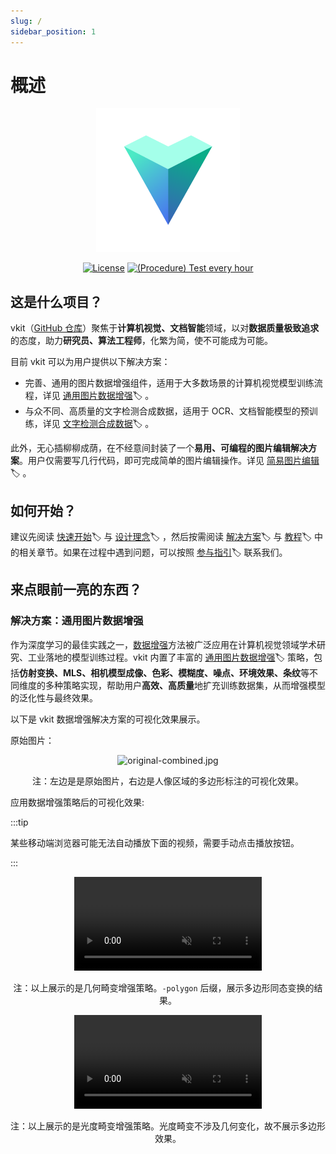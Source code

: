```yaml
---
slug: /
sidebar_position: 1
---
```


# 概述

<div align="center">

<img alt="logo.svg" width="230" src="img/logo.svg" />

[![License](https://img.shields.io/badge/License-Commercial%20or%20SSPL-green?color=2fbf43?link=https://github.com/vkit-x/vkit/blob/master/LICENSE.txt)](https://github.com/vkit-x/vkit/blob/master/LICENSE.txt)
[![(Procedure) Test every hour](https://github.com/vkit-x/vkit/actions/workflows/procedure-test-every-hour.yaml/badge.svg)](https://github.com/vkit-x/vkit/actions/workflows/procedure-test-every-hour.yaml)

</div>

## 这是什么项目？

vkit（[GitHub 仓库](https://github.com/vkit-x/vkit)）聚焦于**计算机视觉、文档智能**领域，以对**数据质量极致追求**的态度，助力**研究员、算法工程师**，化繁为简，使不可能成为可能。

目前 vkit 可以为用户提供以下解决方案：

- 完善、通用的图片数据增强组件，适用于大多数场景的计算机视觉模型训练流程，详见 [通用图片数据增强](/solution/data-augmentation)🏷️ 。
- 与众不同、高质量的文字检测合成数据，适用于 OCR、文档智能模型的预训练，详见 [文字检测合成数据](/solution/text-detection)🏷️ 。

此外，无心插柳柳成荫，在不经意间封装了一个**易用、可编程的图片编辑解决方案**。用户仅需要写几行代码，即可完成简单的图片编辑操作。详见 [简易图片编辑](/solution/image-editing)🏷️ 。

## 如何开始？

建议先阅读 [快速开始](/quick-tour/quickstart)🏷️ 与 [设计理念](/quick-tour/philosophy)🏷️ ，然后按需阅读 [解决方案](/solution)🏷️ 与 [教程](/tutorial)🏷️ 中的相关章节。如果在过程中遇到问题，可以按照 [参与指引](/quick-tour/participation)🏷️ 联系我们。

## 来点眼前一亮的东西？

### 解决方案：通用图片数据增强

作为深度学习的最佳实践之一，[数据增强](https://en.wikipedia.org/wiki/Data_augmentation)方法被广泛应用在计算机视觉领域学术研究、工业落地的模型训练过程。vkit 内置了丰富的 [通用图片数据增强](/solution/data-augmentation)🏷️ 策略，包括**仿射变换、MLS、相机模型成像、色彩、模糊度、噪点、环境效果、条纹**等不同维度的多种策略实现，帮助用户**高效、高质量**地扩充训练数据集，从而增强模型的泛化性与最终效果。

以下是 vkit 数据增强解决方案的可视化效果展示。

原始图片：

<div align="center">

<img alt="original-combined.jpg" src="docs-resource/quick-tour/introduction/original-combined.jpg" />

<p>注：左边是是原始图片，右边是人像区域的多边形标注的可视化效果。</p>

</div>

应用数据增强策略后的可视化效果:

:::tip

某些移动端浏览器可能无法自动播放下面的视频，需要手动点击播放按钮。

:::

<div align="center" width="100%">

<video autoplay="true" muted="true" playsinline="true" loop="true" controls="ture">
<source src="docs-resource/quick-tour/introduction/geometric.mp4" type="video/mp4" />
</video>

<p>注：以上展示的是几何畸变增强策略。<code>-polygon</code> 后缀，展示多边形同态变换的结果。</p>

</div>

<div align="center"  width="100%">

<video autoplay="true" muted="true" playsinline="true" loop="true" controls="ture">
<source src="docs-resource/quick-tour/introduction/photometric.mp4" type="video/mp4" />
</video>

<p>注：以上展示的是光度畸变增强策略。光度畸变不涉及几何变化，故不展示多边形效果。</p>

</div>
